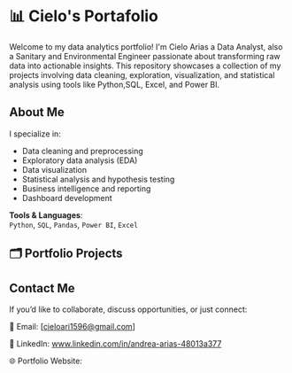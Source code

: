 # 📊 Cielo's Portafolio
Welcome to my data analytics portfolio! I'm Cielo Arias a Data Analyst, also a Sanitary and Environmental Engineer passionate about transforming raw data into actionable insights. This repository showcases a collection of my projects involving data cleaning, exploration, visualization, and statistical analysis using tools like Python,SQL, Excel, and Power BI.
## About Me
I specialize in:

- Data cleaning and preprocessing
- Exploratory data analysis (EDA)
- Data visualization
- Statistical analysis and hypothesis testing
- Business intelligence and reporting
- Dashboard development

**Tools & Languages**:  
`Python`, `SQL`, `Pandas`, `Power BI`, `Excel`

## 🗂️ Portfolio Projects

## Contact Me
If you’d like to collaborate, discuss opportunities, or just connect:

📧 Email: [cieloari1596@gmail.com]

💼 LinkedIn: www.linkedin.com/in/andrea-arias-48013a377

🌐 Portfolio Website: 


